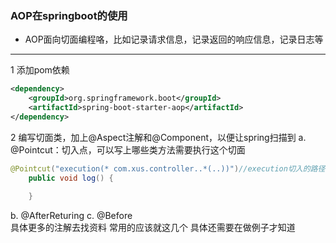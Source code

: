###  AOP在springboot的使用
- AOP面向切面编程咯，比如记录请求信息，记录返回的响应信息，记录日志等

----------

 1 添加pom依赖
  
``` xml
<dependency>  
	<groupId>org.springframework.boot</groupId>  
	<artifactId>spring-boot-starter-aop</artifactId>
</dependency>  
```
 2 编写切面类，加上@Aspect注解和@Component，以便让spring扫描到
 a. @Pointcut：切入点，可以写上哪些类方法需要执行这个切面
``` java
@Pointcut("execution(* com.xus.controller..*(..))")//execution切入的路径(在controller包下的类的方法执行之前先执行这个)
	public void log() {
		
	}
```
b. @AfterReturing
c. @Before
<br/>
具体更多的注解去找资料 常用的应该就这几个 具体还需要在做例子才知道